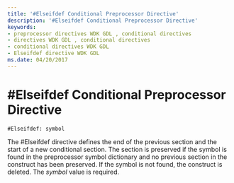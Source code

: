 ```yaml
---
title: '#Elseifdef Conditional Preprocessor Directive'
description: '#Elseifdef Conditional Preprocessor Directive'
keywords:
- preprocessor directives WDK GDL , conditional directives
- directives WDK GDL , conditional directives
- conditional directives WDK GDL
- Elseifdef directive WDK GDL
ms.date: 04/20/2017
---
```


# \#Elseifdef Conditional Preprocessor Directive


```GDL
#Elseifdef: symbol
```

The \#Elseifdef directive defines the end of the previous section and the start of a new conditional section. The section is preserved if the symbol is found in the preprocessor symbol dictionary and no previous section in the construct has been preserved. If the symbol is not found, the construct is deleted. The *symbol* value is required.
